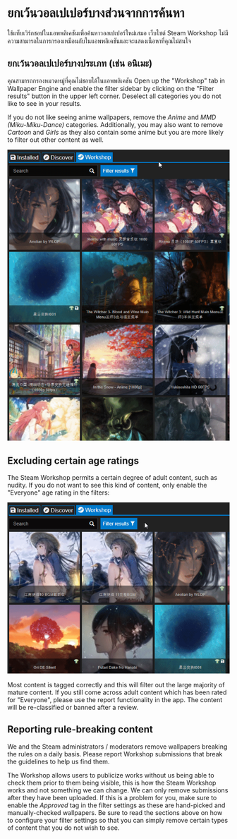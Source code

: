 # ยกเว้นวอลเปเปอร์บางส่วนจากการค้นหา

ใช้แท็บเวิร์กชอปในแอพพลิเคชันเพื่อค้นหาวอลเปเปอร์ใหม่เสมอ เว็บไซต์ Steam Workshop ไม่มีความสามารถในการกรองเหมือนกับในแอพพลิเคชันและจะแสดงเนื้อหาที่คุณไม่สนใจ

## ยกเว้นวอลเปเปอร์บางประเภท (เช่น อนิเมะ)

คุณสามารถกรองหมวดหมู่ที่คุณไม่ชอบได้ในแอพพลิเคชัน Open up the "Workshop" tab in Wallpaper Engine and enable the filter sidebar by clicking on the "Filter results" button in the upper left corner. Deselect all categories you do not like to see in your results.

If you do not like seeing anime wallpapers, remove the *Anime* and *MMD (Miku-Miku-Dance)* categories. Additionally, you may also want to remove *Cartoon* and *Girls* as they also contain some anime but you are more likely to filter out other content as well.

![Deselect all categories you do not like in the filter sidebar](./categories.gif)

## Excluding certain age ratings

The Steam Workshop permits a certain degree of adult content, such as nudity. If you do not want to see this kind of content, only enable the "Everyone" age rating in the filters:

![Deslect the "Mature" and "Questionable" age rating in the filter sidebar](./ageratings.gif)

Most content is tagged correctly and this will filter out the large majority of mature content. If you still come across adult content which has been rated for "Everyone", please use the report functionality in the app. The content will be re-classified or banned after a review.

## Reporting rule-breaking content

We and the Steam administrators / moderators remove wallpapers breaking the rules on a daily basis. Please report Workshop submissions that break the guidelines to help us find them.

The Workshop allows users to publicize works without us being able to check them prior to them being visible, this is how the Steam Workshop works and not something we can change. We can only remove submissions after they have been uploaded. If this is a problem for you, make sure to enable the *Approved* tag in the filter settings as these are hand-picked and manually-checked wallpapers. Be sure to read the sections above on how to configure your filter settings so that you can simply remove certain types of content that you do not wish to see.